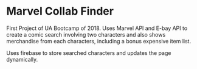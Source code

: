 # Marvel Collab Finder
First Project of UA Bootcamp of 2018. 
Uses Marvel API and E-bay API to create a comic search involving two characters
and also shows merchandise from each characters, including a bonus expensive item list.

Uses firebase to store searched characters and updates the page dynamically. 
